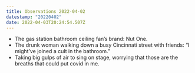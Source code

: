 ```yaml
---
title: Observations 2022-04-02
datestamp: "20220402"
date: 2022-04-03T20:24:54.507Z
---
```

- The gas station bathroom ceiling fan’s brand: Nut One.
- The drunk woman walking down a busy Cincinnati street with friends: “I might’ve joined a cult in the bathroom.”
- Taking big gulps of air to sing on stage, worrying that those are the breaths that could put covid in me.